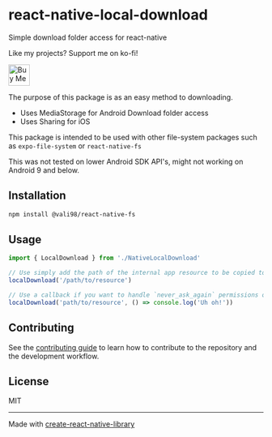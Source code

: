 # react-native-local-download

Simple download folder access for react-native

Like my projects? Support me on ko-fi!

<a href='https://ko-fi.com/W7W7X8T7W' target='_blank'><img height='42' style='border:0px;height:42px;' src='https://storage.ko-fi.com/cdn/kofi6.png?v=6' border='0' alt='Buy Me a Coffee at ko-fi.com' /></a>

The purpose of this package is as an easy method to downloading.

- Uses MediaStorage for Android Download folder access
- Uses Sharing for iOS

This package is intended to be used with other file-system packages such as `expo-file-system` or `react-native-fs`

This was not tested on lower Android SDK API's, might not working on Android 9 and below.

## Installation

```sh
npm install @vali98/react-native-fs
```

## Usage

```js
import { LocalDownload } from './NativeLocalDownload'

// Use simply add the path of the internal app resource to be copied to downloads
localDownload('/path/to/resource')

// Use a callback if you want to handle `never_ask_again` permissions on Android
localDownload('path/to/resource', () => console.log('Uh oh!'))
```

## Contributing

See the [contributing guide](CONTRIBUTING.md) to learn how to contribute to the repository and the development workflow.

## License

MIT

---

Made with [create-react-native-library](https://github.com/callstack/react-native-builder-bob)
